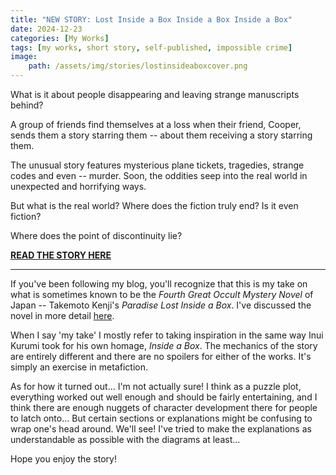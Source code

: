 ```yaml
---
title: "NEW STORY: Lost Inside a Box Inside a Box Inside a Box"
date: 2024-12-23
categories: [My Works]
tags: [my works, short story, self-published, impossible crime]
image: 
    path: /assets/img/stories/lostinsideaboxcover.png
---
```


What is it about people disappearing and leaving strange manuscripts behind?

A group of friends find themselves at a loss when their friend, Cooper, sends them a story starring them -- about them receiving a story starring them.

The unusual story features mysterious plane tickets, tragedies, strange codes and even -- murder. Soon, the oddities seep into the real world in unexpected and horrifying ways.

But what is the real world? Where does the fiction truly end? Is it even fiction?

Where does the point of discontinuity lie?

**[READ THE STORY HERE](https://medium.com/@DWaM22/lost-inside-a-box-inside-a-box-inside-a-box-5c2e9792bdf4)**

---

If you've been following my blog, you'll recognize that this is my take on what is sometimes known to be the *Fourth Great Occult Mystery Novel* of Japan -- Takemoto Kenji's *Paradise Lost Inside a Box*. I've discussed the novel in more detail [here](/posts/beyond-mystery). 

When I say 'my take' I mostly refer to taking inspiration in the same way Inui Kurumi took for his own homage, *Inside a Box*. The mechanics of the story are entirely different and there are no spoilers for either of the works. It's simply an exercise in metafiction.

As for how it turned out... I'm not actually sure! I think as a puzzle plot, everything worked out well enough and should be fairly entertaining, and I think there are enough nuggets of character development there for people to latch onto... But certain sections or explanations might be confusing to wrap one's head around. We'll see! I've tried to make the explanations as understandable as possible with the diagrams at least...

Hope you enjoy the story!